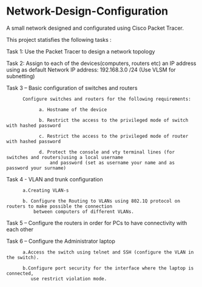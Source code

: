 # Network-Design-Configuration
A small network designed and configurated using  Cisco Packet Tracer.

This project statisfies the following tasks :

Task 1: Use the Packet Tracer to design a network topology

Task 2: Assign to each of the devices(computers, routers etc) an IP address using as default Network
        IP address: 192.168.3.0 /24 (Use VLSM for subnetting)
        
Task 3 – Basic configuration of switches and routers

          Configure switches and routers for the following requirements:
          
                a. Hostname of the device 
                
                b. Restrict the access to the privileged mode of switch with hashed password
                
                c. Restrict the access to the privileged mode of router with hashed password 
                
                d. Protect the console and vty terminal lines (for switches and routers)using a local username 
                    and password (set as username your name and as password your surname)
                
Task 4 - VLAN and trunk configuration

          a.Creating VLAN-s
          
          b. Configure the Routing to VLANs using 802.1Q protocol on routers to make possible the connection
              between computers of different VLANs.
              
Task 5 – Configure the routers in order for PCs to have connectivity with each other

Task 6 – Configure the Administrator laptop

          a.Access the switch using telnet and SSH (configure the VLAN in the switch).
          
          b.Configure port security for the interface where the laptop is connected,
             use restrict violation mode.
